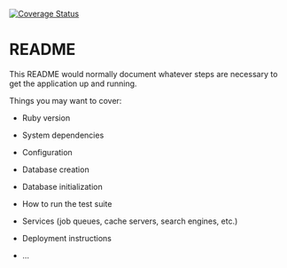 [![Coverage Status](https://coveralls.io/repos/github/gkostin1966/swapmeet/badge.svg)](https://coveralls.io/github/gkostin1966/swapmeet)

# README

This README would normally document whatever steps are necessary to get the
application up and running.

Things you may want to cover:

* Ruby version

* System dependencies

* Configuration

* Database creation

* Database initialization

* How to run the test suite

* Services (job queues, cache servers, search engines, etc.)

* Deployment instructions

* ...
